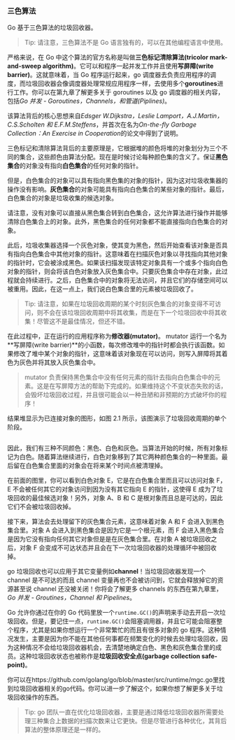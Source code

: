 ### 三色算法

Go 基于三色算法的垃圾回收器。

> Tip: 请注意，三色算法不是 Go 语言独有的，可以在其他编程语言中使用。

严格来说，在 Go 中这个算法的官方名称是叫做**三色标记清除算法(tricolor mark-and-sweep algorithm)**。它可以和程序一起并发工作并且使用**写屏障(write barrier)**。这就意味着，当 Go 程序运行起来，go 调度器去负责应用程序的调度，而垃圾回收器会像调度器处理常规应用程序一样，去使用多个**goroutines**进行工作。你可以在第九章了解更多关于 goroutines 以及 go 调度器的相关内容，包括*Go 并发 - Goroutines，Channels，和管道(Piplines)*。

该算法背后的核心思想来自*Edsger W.Dijkstra，Leslie Lamport，A.J.Martin，C.S.Scholten 和 E.F.M.Steffens*，并首次在名为*On-the-fly Garbage Collection：An Exercise in Cooperation*的论文中得到了说明。

三色标记和清除算法背后的主要原理是，它根据堆的颜色将堆的对象划分为三个不同的集合，这些颜色由算法分配。现在是时候讨论每种颜色集的含义了。保证**黑色集合**的对象没有指向**白色集合**的任何对象的指针。

但是，白色集合的对象可以具有指向黑色集的对象的指针，因为这对垃圾收集器的操作没有影响。**灰色集合**的对象可能具有指向白色集合的某些对象的指针。最后，白色集合的对象是垃圾收集的候选对象。

请注意，没有对象可以直接从黑色集合转到白色集合，这允许算法进行操作并能够清除白色集合上的对象。此外，黑色集合的任何对象都不能直接指向白色集合的对象。

此后，垃圾收集器选择一个灰色对象，使其变为黑色，然后开始查看该对象是否具有指向白色集合中其他对象的指针。这意味着在扫描灰色对象以寻找指向其他对象的指针时，它会被涂成黑色。如果该扫描发现该特定对象具有一个或多个指向白色对象的指针，则会将该白色对象放入灰色集合中。只要灰色集合中存在对象，此过程就会持续进行。之后，白色集合中的对象将无法访问，并且它们的存储空间可以被重用。因此，在这一点上，我们说白色集合里的元素被垃圾回收了。

> Tip: 请注意，如果在垃圾回收周期的某个时刻灰色集合的对象变得不可访问，则不会在该垃圾回收周期中将其收集，而是在下一个垃圾回收中将其收集！尽管这不是最佳情况，但还不错。

在此过程中，正在运行的应用程序称为**修改器(mutator)**。 mutator 运行一个名为**写屏障(write barrier)**的小函数，每次修改堆中的指针时都会执行该函数。如果修改了堆中某个对象的指针，这意味着该对象现在可以访问，则写入屏障将其着色为灰色并将其放入灰色集合中。

> mutator 负责保持黑色集合中没有任何元素的指针去指向白色集合中的元素。这是在写屏障方法的帮助下完成的。如果维持这个不变状态失败的话，会毁坏垃圾回收过程，并且很可能会以一种丑陋和非预期的方式破坏你的程序！

结果堆显示为已连接对象的图形，如图 2.1 所示，该图演示了垃圾回收周期的单个阶段。

![]()

因此，我们有三种不同颜色：黑色、白色和灰色。当算法开始的时候，所有对象标记为白色。随着算法继续进行，白色对象移到了其它两种颜色集合的一种里面。最后留在白色集合里面的对象会在将来某个时间点被清理掉。

在前面的图里，你可以看到白色对象 E，它是在白色集合里而且可以访问对象 F，E 不会被任何其它的对象访问到因为没有其它指向 E 的指针，这使得 E 成为了垃圾回收的最佳候选对象！另外，对象 A、B 和 C 是根对象而且总是可达的，因此它们不会被垃圾回收掉。

接下来，算法会去处理留下的灰色集合元素，这意味着对象 A 和 F 会进入到黑色集合里。对象 A 会进入到黑色集合是因为它是一个根元素，而 F 会进入黑色集合是因为它没有指向任何其它对象但是是在灰色集合里。在对象 A 被垃圾回收之后，对象 F 会变成不可达状态并且会在下一次垃圾回收器的处理循环中被回收掉。

go 垃圾回收也可以应用于其它变量例如**channel**！当垃圾回收器发现一个 channel 是不可达的而且 channel 变量再也不会被访问到，它就会释放掉它的资源甚至说 channel 还没被关闭！你将会了解更多 channels 的东西在第九章里，_Go 并发 - Groutines，Channel 和 Pipelines_。

Go 允许你通过在你的 Go 代码里放一个`runtime.GC()`的声明来手动去开启一次垃圾回收。但是，要记住一点，`runtime.GC()`会阻塞调用器，并且它可能会阻塞整个程序，尤其是如果你想运行一个非常繁忙的而且有很多对象的 go 程序。这种情况发生，主要是因为你不能在其他任何事都在频繁变化的时候去处理垃圾回收，因为这种情况不会给垃圾回收器机会，去清楚地确定白色、黑色和灰色集合里的成员。这种垃圾回收状态也被称作是**垃圾回收安全点(garbage collection safe-point)**。

你可以在https://github.com/golang/go/blob/master/src/runtime/mgc.go里找到垃圾回收器相关的go代码。你可以进一步了解这个，如果你想了解更多关于垃圾回收操作的东西。

> Tip: go 团队一直在优化垃圾回收器，主要是通过降低垃圾回收器所需要处理三种集合上数据的扫描次数来让它更快。但是尽管进行各种优化，其背后算法的整体原理还是一样的。
